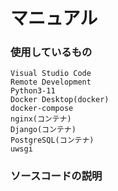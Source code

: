 # マニュアル

### 使用しているもの
    Visual Studio Code
    Remote Development 
    Python3-11
    Docker Desktop(docker)
    docker-compose
    nginx(コンテナ)
    Django(コンテナ)
    PostgreSQL(コンテナ)
    uwsgi
    
### ソースコードの説明
    
